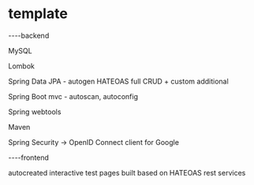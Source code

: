 # template

----backend

MySQL

Lombok

Spring Data JPA - autogen HATEOAS full CRUD + custom additional

Spring Boot mvc - autoscan, autoconfig

Spring webtools

Maven

Spring Security -> OpenID Connect client for Google

----frontend

autocreated interactive test pages built based on HATEOAS rest services
